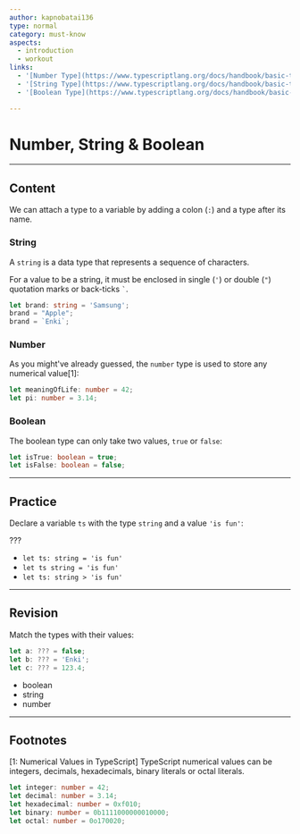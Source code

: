 ```yaml
---
author: kapnobatai136
type: normal
category: must-know
aspects:
  - introduction
  - workout
links:
  - '[Number Type](https://www.typescriptlang.org/docs/handbook/basic-types.html#number){documentation}'
  - '[String Type](https://www.typescriptlang.org/docs/handbook/basic-types.html#string){documentation}'
  - '[Boolean Type](https://www.typescriptlang.org/docs/handbook/basic-types.html#boolean){documentation}'

---
```


# Number, String & Boolean

---
## Content

We can attach a type to a variable by adding a colon (`:`) and a type after its name.

### String

A `string` is a data type that represents a sequence of characters. 

For a value to be a string, it must be enclosed in single (`'`) or double (`"`) quotation marks or back-ticks `` ` ``.

```ts
let brand: string = 'Samsung';
brand = "Apple";
brand = `Enki`;
```

### Number

As you might've already guessed, the `number` type is used to store any numerical value[1]:

```ts
let meaningOfLife: number = 42;
let pi: number = 3.14;
```

### Boolean

The boolean type can only take two values, `true` or `false`:

```ts
let isTrue: boolean = true;
let isFalse: boolean = false;
```

---
## Practice

Declare a variable `ts` with the type `string` and a value `'is fun'`:

???

* `let ts: string = 'is fun'`
* `let ts string = 'is fun'`
* `let ts: string > 'is fun'`

---
## Revision

Match the types with their values:

```ts
let a: ??? = false;
let b: ??? = 'Enki';
let c: ??? = 123.4;
```

* boolean
* string
* number

---
## Footnotes

[1: Numerical Values in TypeScript]
TypeScript numerical values can be integers, decimals, hexadecimals, binary literals or octal literals.

```ts
let integer: number = 42;
let decimal: number = 3.14;
let hexadecimal: number = 0xf010;
let binary: number = 0b1111000000010000;
let octal: number = 0o170020;
```
